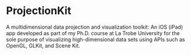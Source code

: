 # ProjectionKit
A multidimensional data projection and visualization toolkit: An iOS (iPad) app developed as part of my Ph.D. course at La Trobe University for the sole purpose of visualizing high-dimensional data sets using APIs such as OpenGL, GLKit, and Scene Kit.

